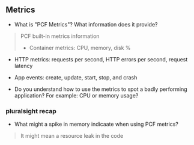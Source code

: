 ## Metrics

- What is "PCF Metrics"? What information does it provide?

> PCF built-in metrics information
> - Container metrics: CPU, memory, disk %
- HTTP metrics: requests per second, HTTP errors per second, request latency
- App events: create, update, start, stop, and crash

- Do you understand how to use the metrics to spot a badly performing application? For example: CPU or memory usage?

### pluralsight recap

- What might a spike in memory indicaate when using PCF metrics?

> It might mean a resource leak in the code
